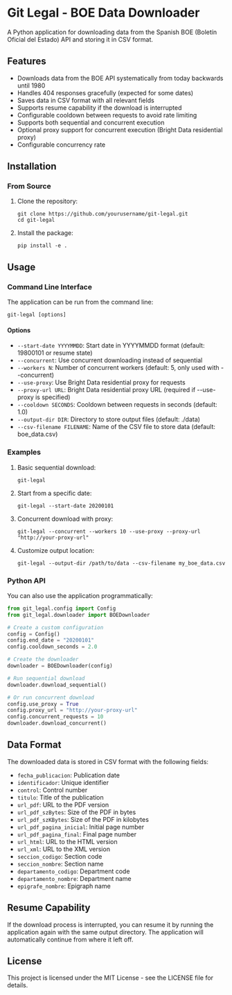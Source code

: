 # Git Legal - BOE Data Downloader

A Python application for downloading data from the Spanish BOE (Boletín Oficial del Estado) API and storing it in CSV format.

## Features

- Downloads data from the BOE API systematically from today backwards until 1980
- Handles 404 responses gracefully (expected for some dates)
- Saves data in CSV format with all relevant fields
- Supports resume capability if the download is interrupted
- Configurable cooldown between requests to avoid rate limiting
- Supports both sequential and concurrent execution
- Optional proxy support for concurrent execution (Bright Data residential proxy)
- Configurable concurrency rate

## Installation

### From Source

1. Clone the repository:
   ```
   git clone https://github.com/yourusername/git-legal.git
   cd git-legal
   ```

2. Install the package:
   ```
   pip install -e .
   ```

## Usage

### Command Line Interface

The application can be run from the command line:

```
git-legal [options]
```

#### Options

- `--start-date YYYYMMDD`: Start date in YYYYMMDD format (default: 19800101 or resume state)
- `--concurrent`: Use concurrent downloading instead of sequential
- `--workers N`: Number of concurrent workers (default: 5, only used with --concurrent)
- `--use-proxy`: Use Bright Data residential proxy for requests
- `--proxy-url URL`: Bright Data residential proxy URL (required if --use-proxy is specified)
- `--cooldown SECONDS`: Cooldown between requests in seconds (default: 1.0)
- `--output-dir DIR`: Directory to store output files (default: ./data)
- `--csv-filename FILENAME`: Name of the CSV file to store data (default: boe_data.csv)

### Examples

1. Basic sequential download:
   ```
   git-legal
   ```

2. Start from a specific date:
   ```
   git-legal --start-date 20200101
   ```

3. Concurrent download with proxy:
   ```
   git-legal --concurrent --workers 10 --use-proxy --proxy-url "http://your-proxy-url"
   ```

4. Customize output location:
   ```
   git-legal --output-dir /path/to/data --csv-filename my_boe_data.csv
   ```

### Python API

You can also use the application programmatically:

```python
from git_legal.config import Config
from git_legal.downloader import BOEDownloader

# Create a custom configuration
config = Config()
config.end_date = "20200101"
config.cooldown_seconds = 2.0

# Create the downloader
downloader = BOEDownloader(config)

# Run sequential download
downloader.download_sequential()

# Or run concurrent download
config.use_proxy = True
config.proxy_url = "http://your-proxy-url"
config.concurrent_requests = 10
downloader.download_concurrent()
```

## Data Format

The downloaded data is stored in CSV format with the following fields:

- `fecha_publicacion`: Publication date
- `identificador`: Unique identifier
- `control`: Control number
- `titulo`: Title of the publication
- `url_pdf`: URL to the PDF version
- `url_pdf_szBytes`: Size of the PDF in bytes
- `url_pdf_szKBytes`: Size of the PDF in kilobytes
- `url_pdf_pagina_inicial`: Initial page number
- `url_pdf_pagina_final`: Final page number
- `url_html`: URL to the HTML version
- `url_xml`: URL to the XML version
- `seccion_codigo`: Section code
- `seccion_nombre`: Section name
- `departamento_codigo`: Department code
- `departamento_nombre`: Department name
- `epigrafe_nombre`: Epigraph name

## Resume Capability

If the download process is interrupted, you can resume it by running the application again with the same output directory. The application will automatically continue from where it left off.

## License

This project is licensed under the MIT License - see the LICENSE file for details.
